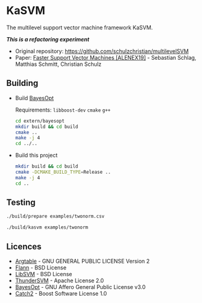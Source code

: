 # KaSVM

The multilevel support vector machine framework KaSVM.

***This is a refactoring experiment***

+ Original repository: https://github.com/schulzchristian/multilevelSVM
+ Paper: [Faster Support Vector Machines [ALENEX19]](https://arxiv.org/abs/1808.06394) - Sebastian Schlag, Matthias Schmitt, Christian Schulz

## Building

* Build [BayesOpt](https://github.com/rmcantin/bayesopt)

  Requirements: `libboost-dev` `cmake` `g++`

  ```sh
  cd extern/bayesopt
  mkdir build && cd build
  cmake ..
  make -j 4
  cd ../..
  ```

* Build this project
  ```sh
  mkdir build && cd build
  cmake -DCMAKE_BUILD_TYPE=Release ..
  make -j 4
  cd ..
  ```

## Testing

```sh
./build/prepare examples/twonorm.csv
```

```sh
./build/kasvm examples/twonorm
```

## Licences
* [Argtable](https://github.com/jonathanmarvens/argtable2/blob/master/COPYING) - GNU GENERAL PUBLIC LICENSE Version 2
* [Flann](https://github.com/mariusmuja/flann/blob/master/COPYING) - BSD License
* [LibSVM](https://github.com/mljs/libsvm/blob/master/LICENSE) - BSD License
* [ThunderSVM](https://github.com/Xtra-Computing/thundersvm/blob/master/LICENSE) - Apache License 2.0
* [BayesOpt](https://github.com/rmcantin/bayesopt/blob/master/LICENSE) - GNU Affero General Public License v3.0
* [Catch2](https://github.com/catchorg/Catch2/blob/master/LICENSE.txt) - Boost Software License 1.0
